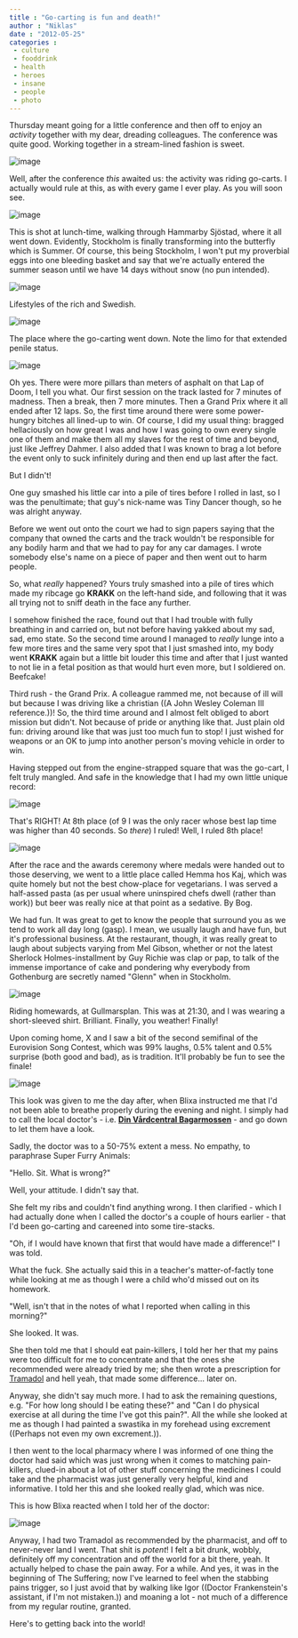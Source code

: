 ```yaml
---
title : "Go-carting is fun and death!"
author : "Niklas"
date : "2012-05-25"
categories : 
 - culture
 - fooddrink
 - health
 - heroes
 - insane
 - people
 - photo
---
```


Thursday meant going for a little conference and then off to enjoy an _activity_ together with my dear, dreading colleagues. The conference was quite good. Working together in a stream-lined fashion is sweet.

![image](https://niklasblog.com/wp-content/wpid-tmp_image_1337872982720.jpg "tmp_image_1337872982720.jpg")

Well, after the conference _this_ awaited us: the activity was riding go-carts. I actually would rule at this, as with every game I ever play. As you will soon see.

![image](https://niklasblog.com/wp-content/wpid-CameraZOOM-20120524114147994.jpg "CameraZOOM-20120524114147994.jpg")

This is shot at lunch-time, walking through Hammarby Sjöstad, where it all went down. Evidently, Stockholm is finally transforming into the butterfly which is Summer. Of course, this being Stockholm, I won't put my proverbial eggs into one bleeding basket and say that we're actually entered the summer season until we have 14 days without snow (no pun intended).

![image](https://niklasblog.com/wp-content/wpid-CameraZOOM-20120524123441139.jpg "CameraZOOM-20120524123441139.jpg")

Lifestyles of the rich and Swedish.

![image](https://niklasblog.com/wp-content/wpid-CameraZOOM-20120524125135238.jpg "CameraZOOM-20120524125135238.jpg")

The place where the go-carting went down. Note the limo for that extended penile status.

![image](https://niklasblog.com/wp-content/wpid-CameraZOOM-20120524174618724.jpg "CameraZOOM-20120524174618724.jpg")

Oh yes. There were more pillars than meters of asphalt on that Lap of Doom, I tell you what. Our first session on the track lasted for 7 minutes of madness. Then a break, then 7 more minutes. Then a Grand Prix where it all ended after 12 laps. So, the first time around there were some power-hungry bitches all lined-up to win. Of course, I did my usual thing: bragged hellaciously on how great I was and how I was going to own every single one of them and make them all my slaves for the rest of time and beyond, just like Jeffrey Dahmer. I also added that I was known to brag a lot before the event only to suck infinitely during and then end up last after the fact.

But I didn't!

One guy smashed his little car into a pile of tires before I rolled in last, so I was the penultimate; that guy's nick-name was Tiny Dancer though, so he was alright anyway.

Before we went out onto the court we had to sign papers saying that the company that owned the carts and the track wouldn't be responsible for any bodily harm and that we had to pay for any car damages. I wrote somebody else's name on a piece of paper and then went out to harm people.

So, what _really_ happened? Yours truly smashed into a pile of tires which made my ribcage go **KRAKK** on the left-hand side, and following that it was all trying not to sniff death in the face any further.

I somehow finished the race, found out that I had trouble with fully breathing in and carried on, but not before having yakked about my sad, sad, emo state. So the second time around I managed to _really_ lunge into a few more tires and the same very spot that I just smashed into, my body went **KRAKK** again but a little bit louder this time and after that I just wanted to not lie in a fetal position as that would hurt even more, but I soldiered on. Beefcake!

Third rush - the Grand Prix. A colleague rammed me, not because of ill will but because I was driving like a christian ((A John Wesley Coleman III reference.))! So, the third time around and I almost felt obliged to abort mission but didn't. Not because of pride or anything like that. Just plain old fun: driving around like that was just too much fun to stop! I just wished for weapons or an OK to jump into another person's moving vehicle in order to win.

Having stepped out from the engine-strapped square that was the go-cart, I felt truly mangled. And safe in the knowledge that I had my own little unique record:

![image](https://niklasblog.com/wp-content/wpid-CameraZOOM-20120524190738188.jpg "CameraZOOM-20120524190738188.jpg")

That's RIGHT! At 8th place (of 9 I was the only racer whose best lap time was higher than 40 seconds. So _there_) I ruled! Well, I ruled 8th place!

![image](https://niklasblog.com/wp-content/wpid-CameraZOOM-20120524194447994.jpg "CameraZOOM-20120524194447994.jpg")

After the race and the awards ceremony where medals were handed out to those deserving, we went to a little place called Hemma hos Kaj, which was quite homely but not the best chow-place for vegetarians. I was served a half-assed pasta (as per usual where uninspired chefs dwell (rather than work)) but beer was really nice at that point as a sedative. By Bog.

We had fun. It was great to get to know the people that surround you as we tend to work all day long (gasp). I mean, we usually laugh and have fun, but it's professional business. At the restaurant, though, it was really great to laugh about subjects varying from Mel Gibson, whether or not the latest Sherlock Holmes-installment by Guy Richie was clap or pap, to talk of the immense importance of cake and pondering why everybody from Gothenburg are secretly named "Glenn" when in Stockholm.

![image](https://niklasblog.com/wp-content/wpid-CameraZOOM-20120524214308452.jpg "CameraZOOM-20120524214308452.jpg")

Riding homewards, at Gullmarsplan. This was at 21:30, and I was wearing a short-sleeved shirt. Brilliant. Finally, you weather! Finally!

Upon coming home, X and I saw a bit of the second semifinal of the Eurovision Song Contest, which was 99% laughs, 0.5% talent and 0.5% surprise (both good and bad), as is tradition. It'll probably be fun to see the finale!

![image](https://niklasblog.com/wp-content/wpid-tmp_image_1337945664458.jpg "tmp_image_1337945664458.jpg")

This look was given to me the day after, when Blixa instructed me that I'd not been able to breathe properly during the evening and night. I simply had to call the local doctor's - i.e. **[Din Vårdcentral Bagarmossen](http://www.dvcb.se)** - and go down to let them have a look.

Sadly, the doctor was to a 50-75% extent a mess. No empathy, to paraphrase Super Furry Animals:

"Hello. Sit. What is wrong?"

Well, your attitude. I didn't say that.

She felt my ribs and couldn't find anything wrong. I then clarified - which I had actually done when I called the doctor's a couple of hours earlier - that I'd been go-carting and careened into some tire-stacks.

"Oh, if I would have known that first that would have made a difference!" I was told.

What the fuck. She actually said this in a teacher's matter-of-factly tone while looking at me as though I were a child who'd missed out on its homework.

"Well, isn't that in the notes of what I reported when calling in this morning?"

She looked. It was.

She then told me that I should eat pain-killers, I told her her that my pains were too difficult for me to concentrate and that the ones she recommended were already tried by me; she then wrote a prescription for [Tramadol](http://en.wikipedia.org/wiki/Tramadol) and hell yeah, that made some difference... later on.

Anyway, she didn't say much more. I had to ask the remaining questions, e.g. "For how long should I be eating these?" and "Can I do physical exercise at all during the time I've got this pain?". All the while she looked at me as though I had painted a swastika in my forehead using excrement ((Perhaps not even my own excrement.)).

I then went to the local pharmacy where I was informed of one thing the doctor had said which was just wrong when it comes to matching pain-killers, clued-in about a lot of other stuff concerning the medicines I could take and the pharmacist was just generally very helpful, kind and informative. I told her this and she looked really glad, which was nice.

This is how Blixa reacted when I told her of the doctor:

![image](https://niklasblog.com/wp-content/wpid-CameraZOOM-20120525111644559.jpg "CameraZOOM-20120525111644559.jpg")

Anyway, I had two Tramadol as recommended by the pharmacist, and off to never-never land I went. That shit is _potent_! I felt a bit drunk, wobbly, definitely off my concentration and off the world for a bit there, yeah. It actually helped to chase the pain away. For a while. And yes, it was in the beginning of The Suffering; now I've learned to feel when the stabbing pains trigger, so I just avoid that by walking like Igor ((Doctor Frankenstein's assistant, if I'm not mistaken.)) and moaning a lot - not much of a difference from my regular routine, granted.

Here's to getting back into the world!
